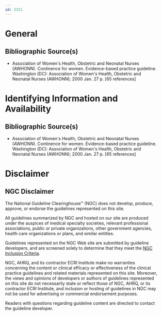 ```yaml
---
id: 2151
---
```


# General

## Bibliographic Source(s)

- Association of Women's Health, Obstetric and Neonatal Nurses (AWHONN). Continence for women. Evidence-based practice guideline. Washington (DC): Association of Women's Health, Obstetric and Neonatal Nurses (AWHONN); 2000 Jan. 27 p. [65 references]

# Identifying Information and Availability

## Bibliographic Source(s)

- Association of Women's Health, Obstetric and Neonatal Nurses (AWHONN). Continence for women. Evidence-based practice guideline. Washington (DC): Association of Women's Health, Obstetric and Neonatal Nurses (AWHONN); 2000 Jan. 27 p. [65 references]

# Disclaimer

## NGC Disclaimer

The National Guideline Clearinghouse™ (NGC) does not develop, produce, approve, or endorse the guidelines represented on this site.

All guidelines summarized by NGC and hosted on our site are produced under the auspices of medical specialty societies, relevant professional associations, public or private organizations, other government agencies, health care organizations or plans, and similar entities.

Guidelines represented on the NGC Web site are submitted by guideline developers, and are screened solely to determine that they meet the [NGC Inclusion Criteria](/help-and-about/summaries/inclusion-criteria).

NGC, AHRQ, and its contractor ECRI Institute make no warranties concerning the content or clinical efficacy or effectiveness of the clinical practice guidelines and related materials represented on this site. Moreover, the views and opinions of developers or authors of guidelines represented on this site do not necessarily state or reflect those of NGC, AHRQ, or its contractor ECRI Institute, and inclusion or hosting of guidelines in NGC may not be used for advertising or commercial endorsement purposes.

Readers with questions regarding guideline content are directed to contact the guideline developer.

